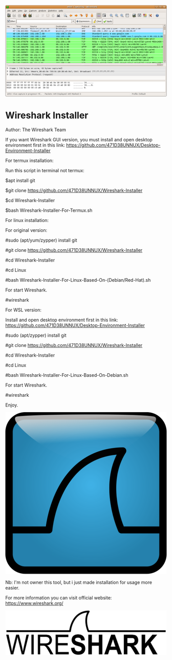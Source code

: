 ![](Wireshark_screenshot.png)

# Wireshark Installer

Author: The Wireshark Team

If you want Wireshark GUI version, you must install and open desktop environment first in this link: https://github.com/471D38UNNUX/Desktop-Environment-Installer

For termux installation:

Run this script in terminal not termux:

$apt install git

$git clone https://github.com/471D38UNNUX/Wireshark-Installer

$cd Wireshark-Installer

$bash Wireshark-Installer-For-Termux.sh

For linux installation:

For original version:

#sudo (apt/yum/zypper) install git

#git clone https://github.com/471D38UNNUX/Wireshark-Installer

#cd Wireshark-Installer

#cd Linux

#bash Wireshark-Installer-For-Linux-Based-On-(Debian/Red-Hat).sh

For start Wireshark.

#wireshark

For WSL version:

Install and open desktop environment first in this link: https://github.com/471D38UNNUX/Desktop-Environment-Installer

#sudo (apt/zypper) install git

#git clone https://github.com/471D38UNNUX/Wireshark-Installer

#cd Wireshark-Installer

#cd Linux

#bash Wireshark-Installer-For-Linux-Based-On-Debian.sh

For start Wireshark.

#wireshark

Enjoy.

![](1024px-Wireshark_icon.svg.png)

Nb: I'm not owner this tool, but i just made installation for usage more easier.

For more information you can visit official website: https://www.wireshark.org/

![](1280px-Wireshark_Logo.svg.png)
